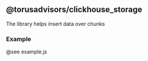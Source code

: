 ## @torusadvisors/clickhouse_storage

The library helps insert data over chunks

### Example
@see example.js
